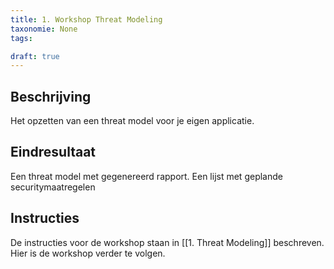 ```yaml
---
title: 1. Workshop Threat Modeling
taxonomie: None
tags:

draft: true 
---
```

## Beschrijving
Het opzetten van een threat model voor je eigen applicatie.
## Eindresultaat
Een threat model met gegenereerd rapport.
Een lijst met geplande securitymaatregelen
## Instructies
De instructies voor de workshop staan in [[1. Threat Modeling]] beschreven. Hier is de workshop verder te volgen.